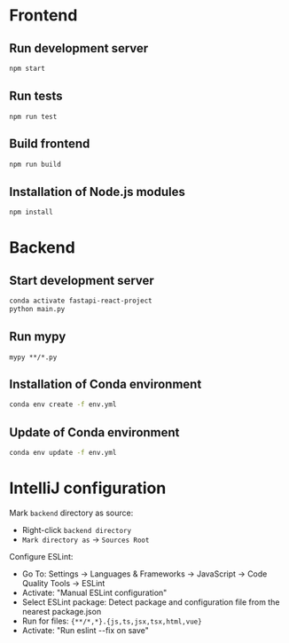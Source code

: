 



# Frontend

## Run development server

```sh
npm start
```


## Run tests

```shell
npm run test
```


## Build frontend

```sh
npm run build
```


## Installation of Node.js modules

```sh
npm install
```

# Backend

## Start development server

```sh
conda activate fastapi-react-project
python main.py
```


## Run mypy

```shell
mypy **/*.py
```


## Installation of Conda environment

```sh
conda env create -f env.yml
```

## Update of Conda environment

```sh
conda env update -f env.yml
```


# IntelliJ configuration

Mark `backend` directory as source:
- Right-click `backend directory`
- `Mark directory as` -> `Sources Root`

Configure ESLint:
- Go To: Settings -> Languages & Frameworks -> JavaScript -> Code Quality Tools -> ESLint
- Activate: "Manual ESLint configuration"
- Select ESLint package: Detect package and configuration file from the nearest package.json
- Run for files: `{**/*,*}.{js,ts,jsx,tsx,html,vue}`
- Activate: "Run eslint --fix on save"
